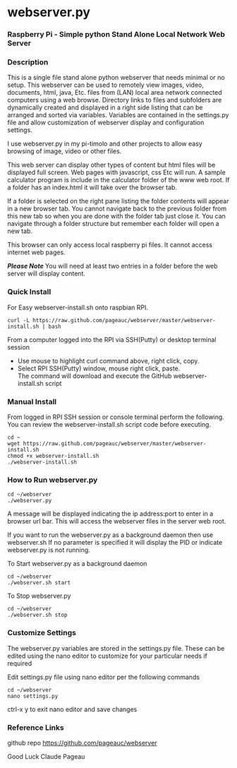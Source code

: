 # webserver.py
### Raspberry Pi - Simple python Stand Alone Local Network Web Server 

### Description
This is a single file stand alone python webserver that needs minimal or no setup. 
This webserver can be used to remotely view images, video, documents, html, java, Etc. 
files from (LAN) local area network connected computers using a web browse. Directory links 
to files and subfolders are dynamically created and displayed in a right side 
listing that can be arranged and sorted via variables. Variables are contained 
in the settings.py file and allow customization of webserver display and configuration settings.

I use webserver.py in my pi-timolo and other projects
to allow easy browsing of image, video or other files.  

This web server can display other types of content
but html files will be displayed full screen.
Web pages with javascript, css Etc will run. A sample calculator program is 
include in the calculator folder of the www web root. 
If a folder has an index.html it will take over 
the browser tab. 

If a folder is selected on the right pane listing
the folder contents will appear in a new browser tab.
You cannot navigate back to the previous folder from
this new tab so when you are done with the folder
tab just close it.  You can navigate through a
folder structure but remember each folder will
open a new tab.	 

This browser can only access local raspberry pi
files. It cannot access internet web pages.

***Please Note***
You will need at least two entries in a folder
before the web server will display content.
 
### Quick Install
For Easy webserver-install.sh onto raspbian RPI. 

    curl -L https://raw.github.com/pageauc/webserver/master/webserver-install.sh | bash

From a computer logged into the RPI via SSH(Putty) or desktop terminal session  
* Use mouse to highlight curl command above, right click, copy.  
* Select RPI SSH(Putty) window, mouse right click, paste.   
The command will download and execute the GitHub webserver-install.sh script   
    
### Manual Install   
From logged in RPI SSH session or console terminal perform the following. You can review
the webserver-install.sh script code before executing.

    cd ~
    wget https://raw.github.com/pageauc/webserver/master/webserver-install.sh
    chmod +x webserver-install.sh
    ./webserver-install.sh
    
### How to Run webserver.py
    
    cd ~/webserver
    ./webserver.py

A message will be displayed indicating the ip address:port to enter in
a browser url bar.  This will access the webserver files in the server web root. 

If you want to run the webserver.py as a background daemon then use webserver.sh
If no parameter is specified it will display the PID or indicate webserver.py is
not running. 

To Start webserver.py as a background daemon

    cd ~/webserver
    ./webserver.sh start    

To Stop webserver.py

    cd ~/webserver
    ./webserver.sh stop    
     
### Customize Settings

The webserver.py variables are stored in the settings.py file.  These can be
edited using the nano editor to customize for your particular needs if required
   
Edit settings.py file using nano editor per the following commands

    cd ~/webserver
    nano settings.py

ctrl-x y to exit nano editor and save changes
    
### Reference Links  
github repo https://github.com/pageauc/webserver 
 
Good Luck
Claude Pageau 

